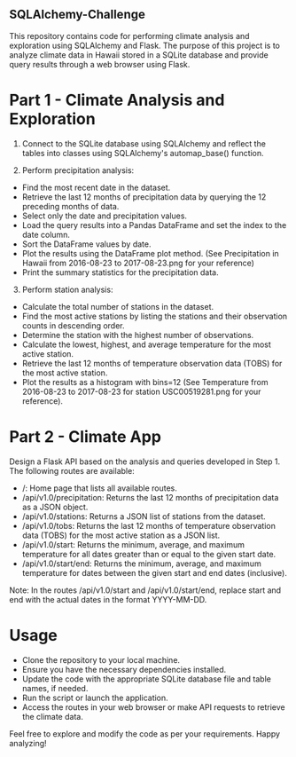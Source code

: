 ## SQLAlchemy-Challenge
This repository contains code for performing climate analysis and exploration using SQLAlchemy and Flask. The purpose of this project is to analyze climate data in Hawaii stored in a SQLite database and provide query results through a web browser using Flask.

# Part 1 - Climate Analysis and Exploration
1. Connect to the SQLite database using SQLAlchemy and reflect the tables into classes using SQLAlchemy's automap_base() function.

2. Perform precipitation analysis:

- Find the most recent date in the dataset.
- Retrieve the last 12 months of precipitation data by querying the 12 preceding months of data.
- Select only the date and precipitation values.
- Load the query results into a Pandas DataFrame and set the index to the date column.
- Sort the DataFrame values by date.
- Plot the results using the DataFrame plot method. (See Precipitation in Hawaii from 2016-08-23 to 2017-08-23.png for your reference)
- Print the summary statistics for the precipitation data.

3. Perform station analysis:

- Calculate the total number of stations in the dataset.
- Find the most active stations by listing the stations and their observation counts in descending order.
- Determine the station with the highest number of observations.
- Calculate the lowest, highest, and average temperature for the most active station.
- Retrieve the last 12 months of temperature observation data (TOBS) for the most active station.
- Plot the results as a histogram with bins=12 (See Temperature from 2016-08-23 to 2017-08-23 for station USC00519281.png for your reference).

# Part 2 - Climate App
Design a Flask API based on the analysis and queries developed in Step 1. The following routes are available:

- /: Home page that lists all available routes.
- /api/v1.0/precipitation: Returns the last 12 months of precipitation data as a JSON object.
- /api/v1.0/stations: Returns a JSON list of stations from the dataset.
- /api/v1.0/tobs: Returns the last 12 months of temperature observation data (TOBS) for the most active station as a JSON list.
- /api/v1.0/start: Returns the minimum, average, and maximum temperature for all dates greater than or equal to the given start date.
- /api/v1.0/start/end: Returns the minimum, average, and maximum temperature for dates between the given start and end dates (inclusive).

Note: In the routes /api/v1.0/start and /api/v1.0/start/end, replace start and end with the actual dates in the format YYYY-MM-DD.

# Usage
- Clone the repository to your local machine.
- Ensure you have the necessary dependencies installed.
- Update the code with the appropriate SQLite database file and table names, if needed.
- Run the script or launch the application.
- Access the routes in your web browser or make API requests to retrieve the climate data.

Feel free to explore and modify the code as per your requirements. Happy analyzing!